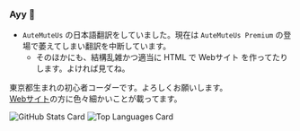 ### Ayy 🥴

- ``AuteMuteUs`` の日本語翻訳をしていました。現在は ``AuteMuteUs Premium`` の登場で萎えてしまい翻訳を中断しています。
  - そのほかにも、結構乱雑かつ適当に HTML で Webサイト を作ってたりします。よければ見てね。

東京都生まれの初心者コーダーです。よろしくお願いします。<br>
[Webサイト](https://starlight.mii.community)の方に色々細かいことが載ってます。

![GitHub Stats Card](https://github-readme-stats.vercel.app/api?username=Assault-8448)
![Top Languages Card](https://github-readme-stats.vercel.app/api/top-langs/?username=Assault-8448)
